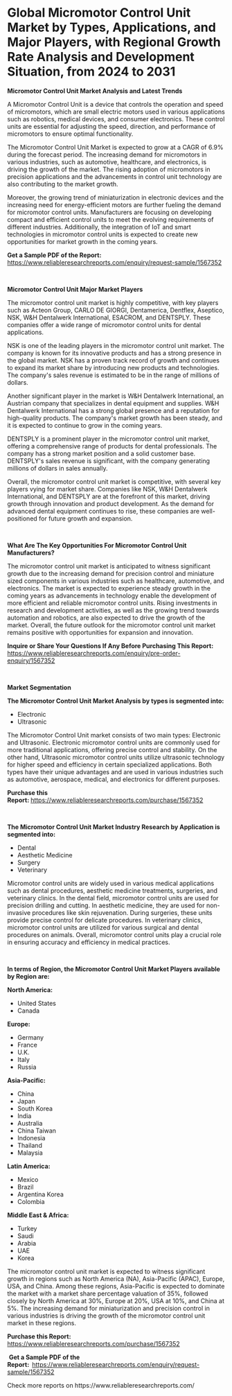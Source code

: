 <p><h1>Global Micromotor Control Unit Market by Types, Applications, and Major Players, with Regional Growth Rate Analysis and Development Situation, from 2024 to 2031</h1></p><p><strong>Micromotor Control Unit Market Analysis and Latest Trends</strong></p>
<p><p>A Micromotor Control Unit is a device that controls the operation and speed of micromotors, which are small electric motors used in various applications such as robotics, medical devices, and consumer electronics. These control units are essential for adjusting the speed, direction, and performance of micromotors to ensure optimal functionality.</p><p>The Micromotor Control Unit Market is expected to grow at a CAGR of 6.9% during the forecast period. The increasing demand for micromotors in various industries, such as automotive, healthcare, and electronics, is driving the growth of the market. The rising adoption of micromotors in precision applications and the advancements in control unit technology are also contributing to the market growth.</p><p>Moreover, the growing trend of miniaturization in electronic devices and the increasing need for energy-efficient motors are further fueling the demand for micromotor control units. Manufacturers are focusing on developing compact and efficient control units to meet the evolving requirements of different industries. Additionally, the integration of IoT and smart technologies in micromotor control units is expected to create new opportunities for market growth in the coming years.</p></p>
<p><strong>Get a Sample PDF of the Report:&nbsp;</strong> <a href="https://www.reliableresearchreports.com/enquiry/request-sample/1567352">https://www.reliableresearchreports.com/enquiry/request-sample/1567352</a></p>
<p>&nbsp;</p>
<p><strong>Micromotor Control Unit Major Market Players</strong></p>
<p><p>The micromotor control unit market is highly competitive, with key players such as Acteon Group, CARLO DE GIORGI, Dentamerica, Dentflex, Aseptico, NSK, W&H Dentalwerk International, ESACROM, and DENTSPLY. These companies offer a wide range of micromotor control units for dental applications.</p><p>NSK is one of the leading players in the micromotor control unit market. The company is known for its innovative products and has a strong presence in the global market. NSK has a proven track record of growth and continues to expand its market share by introducing new products and technologies. The company's sales revenue is estimated to be in the range of millions of dollars.</p><p>Another significant player in the market is W&H Dentalwerk International, an Austrian company that specializes in dental equipment and supplies. W&H Dentalwerk International has a strong global presence and a reputation for high-quality products. The company's market growth has been steady, and it is expected to continue to grow in the coming years.</p><p>DENTSPLY is a prominent player in the micromotor control unit market, offering a comprehensive range of products for dental professionals. The company has a strong market position and a solid customer base. DENTSPLY's sales revenue is significant, with the company generating millions of dollars in sales annually.</p><p>Overall, the micromotor control unit market is competitive, with several key players vying for market share. Companies like NSK, W&H Dentalwerk International, and DENTSPLY are at the forefront of this market, driving growth through innovation and product development. As the demand for advanced dental equipment continues to rise, these companies are well-positioned for future growth and expansion.</p></p>
<p>&nbsp;</p>
<p><strong>What Are The Key Opportunities For Micromotor Control Unit Manufacturers?</strong></p>
<p><p>The micromotor control unit market is anticipated to witness significant growth due to the increasing demand for precision control and miniature sized components in various industries such as healthcare, automotive, and electronics. The market is expected to experience steady growth in the coming years as advancements in technology enable the development of more efficient and reliable micromotor control units. Rising investments in research and development activities, as well as the growing trend towards automation and robotics, are also expected to drive the growth of the market. Overall, the future outlook for the micromotor control unit market remains positive with opportunities for expansion and innovation.</p></p>
<p><strong>Inquire or Share Your Questions If Any Before Purchasing This Report:</strong> <a href="https://www.reliableresearchreports.com/enquiry/pre-order-enquiry/1567352">https://www.reliableresearchreports.com/enquiry/pre-order-enquiry/1567352</a></p>
<p>&nbsp;</p>
<p><strong>Market Segmentation</strong></p>
<p><strong>The Micromotor Control Unit Market Analysis by types is segmented into:</strong></p>
<p><ul><li>Electronic</li><li>Ultrasonic</li></ul></p>
<p><p>The Micromotor Control Unit market consists of two main types: Electronic and Ultrasonic. Electronic micromotor control units are commonly used for more traditional applications, offering precise control and stability. On the other hand, Ultrasonic micromotor control units utilize ultrasonic technology for higher speed and efficiency in certain specialized applications. Both types have their unique advantages and are used in various industries such as automotive, aerospace, medical, and electronics for different purposes.</p></p>
<p><strong>Purchase this Report:&nbsp;</strong><a href="https://www.reliableresearchreports.com/purchase/1567352">https://www.reliableresearchreports.com/purchase/1567352</a></p>
<p>&nbsp;</p>
<p><strong>The Micromotor Control Unit Market Industry Research by Application is segmented into:</strong></p>
<p><ul><li>Dental</li><li>Aesthetic Medicine</li><li>Surgery</li><li>Veterinary</li></ul></p>
<p><p>Micromotor control units are widely used in various medical applications such as dental procedures, aesthetic medicine treatments, surgeries, and veterinary clinics. In the dental field, micromotor control units are used for precision drilling and cutting. In aesthetic medicine, they are used for non-invasive procedures like skin rejuvenation. During surgeries, these units provide precise control for delicate procedures. In veterinary clinics, micromotor control units are utilized for various surgical and dental procedures on animals. Overall, micromotor control units play a crucial role in ensuring accuracy and efficiency in medical practices.</p></p>
<p>&nbsp;</p>
<p><strong>In terms of Region, the Micromotor Control Unit Market Players available by Region are:</strong></p>
<p>
    <p> <strong> North America: </strong>
        <ul>
            <li>United States</li>
            <li>Canada</li>
        </ul>
        </p> 
    <p> <strong> Europe: </strong>
        <ul>
            <li>Germany</li>
            <li>France</li>
            <li>U.K.</li>
            <li>Italy</li>
            <li>Russia</li>
        </ul>
        </p> 
    <p> <strong> Asia-Pacific: </strong>
        <ul>
            <li>China</li>
            <li>Japan</li>
            <li>South Korea</li>
            <li>India</li>
            <li>Australia</li>
            <li>China Taiwan</li>
            <li>Indonesia</li>
            <li>Thailand</li>
            <li>Malaysia</li>
        </ul>
        </p> 
    <p> <strong> Latin America: </strong>
        <ul>
            <li>Mexico</li>
            <li>Brazil</li>
            <li>Argentina Korea</li>
            <li>Colombia</li>
        </ul>
        </p> 
    <p> <strong> Middle East & Africa: </strong>
        <ul>
            <li>Turkey</li>
            <li>Saudi</li>
            <li>Arabia</li>
            <li>UAE</li>
            <li>Korea</li>
        </ul>
    </p>
    </p>
<p><p>The micromotor control unit market is expected to witness significant growth in regions such as North America (NA), Asia-Pacific (APAC), Europe, USA, and China. Among these regions, Asia-Pacific is expected to dominate the market with a market share percentage valuation of 35%, followed closely by North America at 30%, Europe at 20%, USA at 10%, and China at 5%. The increasing demand for miniaturization and precision control in various industries is driving the growth of the micromotor control unit market in these regions.</p></p>
<p><strong>Purchase this Report: </strong><a href="https://www.reliableresearchreports.com/purchase/1567352">https://www.reliableresearchreports.com/purchase/1567352</a></p>
<p>&nbsp;<strong>Get a Sample PDF of the Report:&nbsp;&nbsp;</strong><a href="https://www.reliableresearchreports.com/enquiry/request-sample/1567352">https://www.reliableresearchreports.com/enquiry/request-sample/1567352</a></p>
<p><strong></strong></p>
<p>Check more reports on https://www.reliableresearchreports.com/</p>